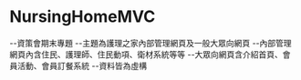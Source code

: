 # NursingHomeMVC
--資策會期末專題
--主題為護理之家內部管理網頁及一般大眾向網頁
--內部管理網頁內含住民、護理師、住民動項、衛材系統等等
--大眾向網頁含介紹首頁、會員活動、會員訂餐系統
--資料皆為虛構